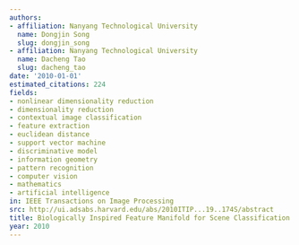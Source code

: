 ```yaml
---
authors:
- affiliation: Nanyang Technological University
  name: Dongjin Song
  slug: dongjin_song
- affiliation: Nanyang Technological University
  name: Dacheng Tao
  slug: dacheng_tao
date: '2010-01-01'
estimated_citations: 224
fields:
- nonlinear dimensionality reduction
- dimensionality reduction
- contextual image classification
- feature extraction
- euclidean distance
- support vector machine
- discriminative model
- information geometry
- pattern recognition
- computer vision
- mathematics
- artificial intelligence
in: IEEE Transactions on Image Processing
src: http://ui.adsabs.harvard.edu/abs/2010ITIP...19..174S/abstract
title: Biologically Inspired Feature Manifold for Scene Classification
year: 2010
---
```

